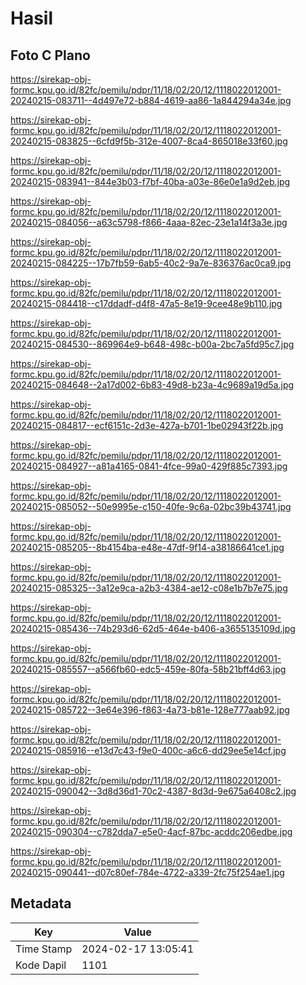 # Hasil

## Foto C Plano

https://sirekap-obj-formc.kpu.go.id/82fc/pemilu/pdpr/11/18/02/20/12/1118022012001-20240215-083711--4d497e72-b884-4619-aa86-1a844294a34e.jpg

https://sirekap-obj-formc.kpu.go.id/82fc/pemilu/pdpr/11/18/02/20/12/1118022012001-20240215-083825--6cfd9f5b-312e-4007-8ca4-865018e33f60.jpg

https://sirekap-obj-formc.kpu.go.id/82fc/pemilu/pdpr/11/18/02/20/12/1118022012001-20240215-083941--844e3b03-f7bf-40ba-a03e-86e0e1a9d2eb.jpg

https://sirekap-obj-formc.kpu.go.id/82fc/pemilu/pdpr/11/18/02/20/12/1118022012001-20240215-084056--a63c5798-f866-4aaa-82ec-23e1a14f3a3e.jpg

https://sirekap-obj-formc.kpu.go.id/82fc/pemilu/pdpr/11/18/02/20/12/1118022012001-20240215-084225--17b7fb59-6ab5-40c2-9a7e-836376ac0ca9.jpg

https://sirekap-obj-formc.kpu.go.id/82fc/pemilu/pdpr/11/18/02/20/12/1118022012001-20240215-084418--c17ddadf-d4f8-47a5-8e19-9cee48e9b110.jpg

https://sirekap-obj-formc.kpu.go.id/82fc/pemilu/pdpr/11/18/02/20/12/1118022012001-20240215-084530--869964e9-b648-498c-b00a-2bc7a5fd95c7.jpg

https://sirekap-obj-formc.kpu.go.id/82fc/pemilu/pdpr/11/18/02/20/12/1118022012001-20240215-084648--2a17d002-6b83-49d8-b23a-4c9689a19d5a.jpg

https://sirekap-obj-formc.kpu.go.id/82fc/pemilu/pdpr/11/18/02/20/12/1118022012001-20240215-084817--ecf6151c-2d3e-427a-b701-1be02943f22b.jpg

https://sirekap-obj-formc.kpu.go.id/82fc/pemilu/pdpr/11/18/02/20/12/1118022012001-20240215-084927--a81a4165-0841-4fce-99a0-429f885c7393.jpg

https://sirekap-obj-formc.kpu.go.id/82fc/pemilu/pdpr/11/18/02/20/12/1118022012001-20240215-085052--50e9995e-c150-40fe-9c6a-02bc39b43741.jpg

https://sirekap-obj-formc.kpu.go.id/82fc/pemilu/pdpr/11/18/02/20/12/1118022012001-20240215-085205--8b4154ba-e48e-47df-9f14-a38186641ce1.jpg

https://sirekap-obj-formc.kpu.go.id/82fc/pemilu/pdpr/11/18/02/20/12/1118022012001-20240215-085325--3a12e9ca-a2b3-4384-ae12-c08e1b7b7e75.jpg

https://sirekap-obj-formc.kpu.go.id/82fc/pemilu/pdpr/11/18/02/20/12/1118022012001-20240215-085436--74b293d6-62d5-464e-b406-a3655135109d.jpg

https://sirekap-obj-formc.kpu.go.id/82fc/pemilu/pdpr/11/18/02/20/12/1118022012001-20240215-085557--a566fb60-edc5-459e-80fa-58b21bff4d63.jpg

https://sirekap-obj-formc.kpu.go.id/82fc/pemilu/pdpr/11/18/02/20/12/1118022012001-20240215-085722--3e64e396-f863-4a73-b81e-128e777aab92.jpg

https://sirekap-obj-formc.kpu.go.id/82fc/pemilu/pdpr/11/18/02/20/12/1118022012001-20240215-085916--e13d7c43-f9e0-400c-a6c6-dd29ee5e14cf.jpg

https://sirekap-obj-formc.kpu.go.id/82fc/pemilu/pdpr/11/18/02/20/12/1118022012001-20240215-090042--3d8d36d1-70c2-4387-8d3d-9e675a6408c2.jpg

https://sirekap-obj-formc.kpu.go.id/82fc/pemilu/pdpr/11/18/02/20/12/1118022012001-20240215-090304--c782dda7-e5e0-4acf-87bc-acddc206edbe.jpg

https://sirekap-obj-formc.kpu.go.id/82fc/pemilu/pdpr/11/18/02/20/12/1118022012001-20240215-090441--d07c80ef-784e-4722-a339-2fc75f254ae1.jpg


## Metadata

| Key        | Value               |
| ---------- | ------------------- |
| Time Stamp | 2024-02-17 13:05:41 |
| Kode Dapil | 1101                |



